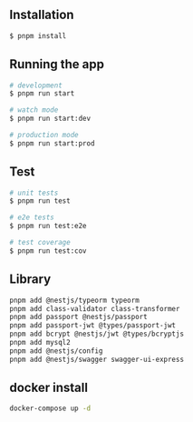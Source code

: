 ## Installation

```bash
$ pnpm install
```

## Running the app

```bash
# development
$ pnpm run start

# watch mode
$ pnpm run start:dev

# production mode
$ pnpm run start:prod
```

## Test

```bash
# unit tests
$ pnpm run test

# e2e tests
$ pnpm run test:e2e

# test coverage
$ pnpm run test:cov
```
## Library
```bash
pnpm add @nestjs/typeorm typeorm
pnpm add class-validator class-transformer
pnpm add passport @nestjs/passport
pnpm add passport-jwt @types/passport-jwt
pnpm add bcrypt @nestjs/jwt @types/bcryptjs
pnpm add mysql2
pnpm add @nestjs/config
pnpm add @nestjs/swagger swagger-ui-express
```

## docker install

```bash
docker-compose up -d
``` 
